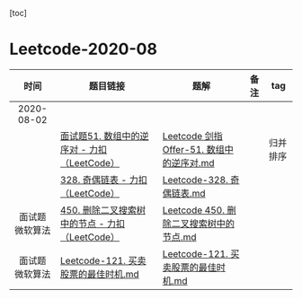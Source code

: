 [toc]

# Leetcode-2020-08


| 时间| 题目链接 | 题解| 备注| tag |
| :----: | ------------------------------------------------------------ | ---------------------------- | ----------------------------------------- | ------------ |
| 2020-08-02|||||
|  |  [面试题51. 数组中的逆序对 - 力扣（LeetCode）](https://leetcode-cn.com/problems/shu-zu-zhong-de-ni-xu-dui-lcof/) | [Leetcode 剑指 Offer-51. 数组中的逆序对.md](Leetcode/Leetcode%20剑指%20Offer-51.%20数组中的逆序对.md) |       |  归并排序 | 
|  |  [328. 奇偶链表 - 力扣（LeetCode）](https://leetcode-cn.com/problems/odd-even-linked-list/) | [Leetcode-328. 奇偶链表.md](Leetcode/Leetcode-328.%20奇偶链表.md) |       |      | 
| 面试题 微软算法| [450. 删除二叉搜索树中的节点 - 力扣（LeetCode）](https://leetcode-cn.com/problems/delete-node-in-a-bst/) | [Leetcode 450. 删除二叉搜索树中的节点.md](Leetcode/Leetcode%20450.%20删除二叉搜索树中的节点.md) |       |      | 
| 面试题 微软算法 | [Leetcode-121. 买卖股票的最佳时机.md](Leetcode/Leetcode-121.%20买卖股票的最佳时机.md) | [Leetcode-121. 买卖股票的最佳时机.md](Leetcode/Leetcode-121.%20买卖股票的最佳时机.md) |       |      | 
